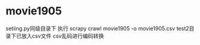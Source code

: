 # movie1905
setiing.py同级目录下 执行 scrapy crawl movie1905 -o movie1905.csv 
test2目录下已放入csv文件                 csv乱码进行编码转换
